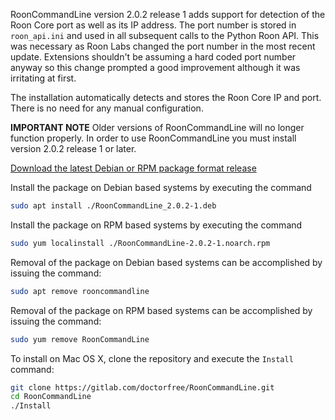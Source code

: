 RoonCommandLine version 2.0.2 release 1 adds support for detection of the Roon Core port as well as its IP address. The port number is stored in `roon_api.ini` and used in all subsequent calls to the Python Roon API. This was necessary as Roon Labs changed the port number in the most recent update. Extensions shouldn't be assuming a hard coded port number anyway so this change prompted a good improvement although it was irritating at first.

The installation automatically detects and stores the Roon Core IP and port. There is no need for any manual configuration. 

**IMPORTANT NOTE** Older versions of RoonCommandLine will no longer function properly. In order to use RoonCommandLine you must install version 2.0.2 release 1 or later.

[Download the latest Debian or RPM package format release](https://gitlab.com/doctorfree/RoonCommandLine/-/releases)

Install the package on Debian based systems by executing the command
```bash
sudo apt install ./RoonCommandLine_2.0.2-1.deb
```

Install the package on RPM based systems by executing the command
```bash
sudo yum localinstall ./RoonCommandLine-2.0.2-1.noarch.rpm
```

Removal of the package on Debian based systems can be accomplished by issuing the command:

```bash
sudo apt remove rooncommandline
```

Removal of the package on RPM based systems can be accomplished by issuing the command:

```bash
sudo yum remove RoonCommandLine
```

To install on Mac OS X, clone the repository and execute the `Install` command:

```bash
git clone https://gitlab.com/doctorfree/RoonCommandLine.git
cd RoonCommandLine
./Install
```
